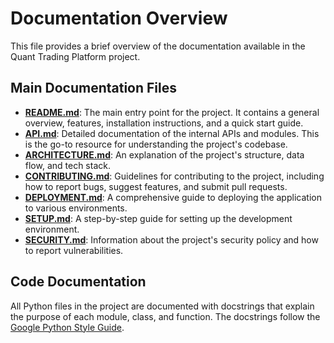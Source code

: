 # Documentation Overview

This file provides a brief overview of the documentation available in the Quant Trading Platform project.

## Main Documentation Files

- **[README.md](README.md)**: The main entry point for the project. It contains a general overview, features, installation instructions, and a quick start guide.
- **[API.md](API.md)**: Detailed documentation of the internal APIs and modules. This is the go-to resource for understanding the project's codebase.
- **[ARCHITECTURE.md](ARCHITECTURE.md)**: An explanation of the project's structure, data flow, and tech stack.
- **[CONTRIBUTING.md](CONTRIBUTING.md)**: Guidelines for contributing to the project, including how to report bugs, suggest features, and submit pull requests.
- **[DEPLOYMENT.md](DEPLOYMENT.md)**: A comprehensive guide to deploying the application to various environments.
- **[SETUP.md](SETUP.md)**: A step-by-step guide for setting up the development environment.
- **[SECURITY.md](SECURITY.md)**: Information about the project's security policy and how to report vulnerabilities.

## Code Documentation

All Python files in the project are documented with docstrings that explain the purpose of each module, class, and function. The docstrings follow the [Google Python Style Guide](https://google.github.io/styleguide/pyguide.html).
